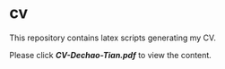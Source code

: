 # cv
This repository contains latex scripts generating my CV.

Please click ***CV-Dechao-Tian.pdf*** to view the content.
